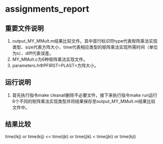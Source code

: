 # assignments_report

## 重要文件说明

1. output_MY_MMult.m结果比较文件。其中首行标识符type代表矩阵乘法实现类型、size代表方阵大小、time代表相应类型的矩阵乘法实现所需时间（单位为s）、diff代表误差。
2. MY_MMult.c为6种矩阵乘法实现文件。
3. parameters.h中PFIRST=PLAST=方阵大小。

## 运行说明

1. 首先执行指令make cleanall删除不必要文件，接下来执行指令make run运行6个不同的矩阵乘法实现类型并将结果保存至output_MY_MMult.m结果比较文件中。

## 结果比较

time(ikj) or time(kij) << time(ijk) or time(jik) < time(jki) or time(kji)